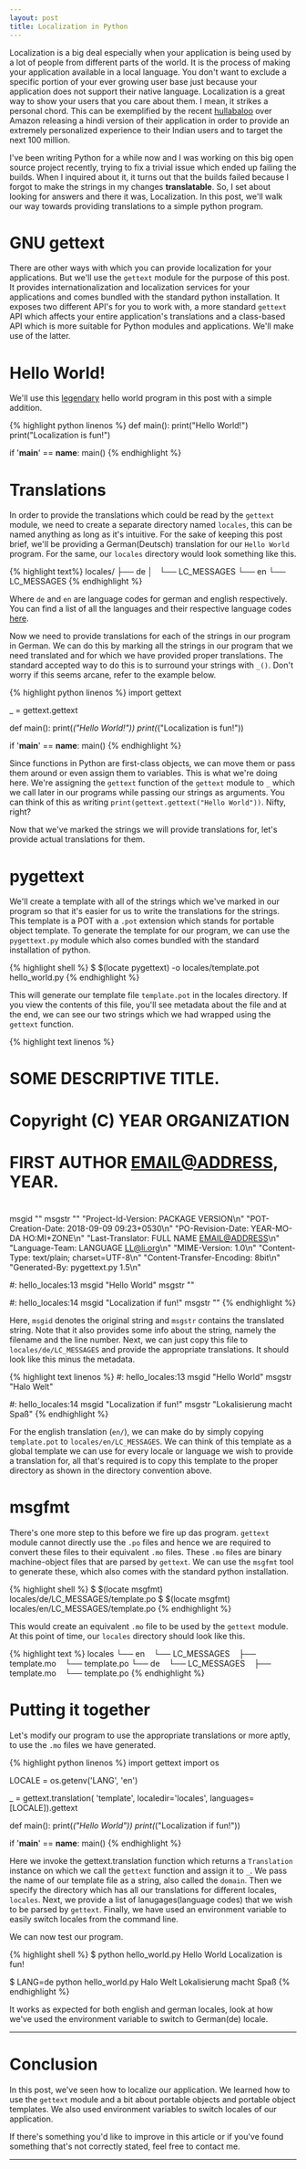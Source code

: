 ```yaml
---
layout: post
title: Localization in Python
---
```



Localization is a big deal especially when your application is being used by a lot of people from different parts of the world. It is the process of making your application available in a local language. You don't want to exclude a specific portion of your ever growing user base just because your application does not support their native language. Localization is a great way to show your users that you care about them. I mean, it strikes a personal chord. This can be exemplified by the recent [hullabaloo](https://economictimes.indiatimes.com/small-biz/startups/newsbuzz/browse-in-hindi-on-amazon-india/articleshow/65679424.cms) over Amazon releasing a hindi version of their application in order to provide an extremely personalized experience to their Indian users and to target the next 100 million.

I've been writing Python for a while now and I was working on this big open source project recently, trying to fix a trivial issue which ended up failing the builds. When I inquired about it, it turns out that the builds failed because I forgot to make the strings in my changes __translatable__. So, I set about looking for answers and there it was, Localization. In this post, we'll walk our way towards providing translations to a simple python program.

# GNU gettext
There are other ways with which you can provide localization for your applications. But we'll use the `gettext` module for the purpose of this post. It provides internationalization and localization services for your applications and comes bundled with the standard python installation. It exposes two different API's for you to work with, a more standard `gettext` API which affects your entire application's translations and a class-based API which is more suitable for Python modules and applications. We'll make use of the latter.

# Hello World!
We'll use this [legendary](https://blog.hackerrank.com/the-history-of-hello-world/) hello world program in this post with a simple addition.

{% highlight python linenos %}
def main():
    print("Hello World!")
    print("Localization is fun!")

if '__main__' == __name__:
    main()
{% endhighlight %}

# Translations
In order to provide the translations which could be read by the `gettext` module, we need to create a separate directory named `locales`, this can be named anything as long as it's intuitive. For the sake of keeping this post brief, we'll be providing a German(Deutsch) translation for our `Hello World` program. For the same, our `locales` directory would look something like this.

{% highlight text%}
locales/
├── de
│   └── LC_MESSAGES
└── en
    └── LC_MESSAGES
{% endhighlight %}

Where `de` and `en` are language codes for german and english respectively. You can find a list of all the languages and their respective language codes [here](https://www.science.co.il/language/Codes.php).

Now we need to provide translations for each of the strings in our program in German. We can do this by marking all the strings in our program that we need translated and for which we have provided proper translations. The standard accepted way to do this is to surround your strings with `_()`. Don't worry if this seems arcane, refer to the example below.

{% highlight python linenos %}
import gettext

_ = gettext.gettext

def main():
    print(_("Hello World!"))
    print(_("Localization is fun!"))

if '__main__' == __name__:
    main()
{% endhighlight %}

Since functions in Python are first-class objects, we can move them or pass them around or even assign them to variables. This is what we're doing here. We're assigning the `gettext` function of the `gettext` module to `_` which we call later in our programs while passing our strings as arguments. You can think of this as writing `print(gettext.gettext("Hello World"))`. Nifty, right?    

Now that we've marked the strings we will provide translations for, let's provide actual translations for them.

# pygettext
We'll create a template with all of the strings which we've marked in our program so that it's easier for us to write the translations for the strings. This template is a POT with a `.pot` extension which stands for portable object template. To generate the template for our program, we can use the `pygettext.py` module which also comes bundled with the standard installation of python.

{% highlight shell %}
$ $(locate pygettext) -o locales/template.pot hello_world.py
{% endhighlight %}

This will generate our template file `template.pot` in the locales directory. If you view the contents of this file, you'll see metadata about the file and at the end, we can see our two strings which we had wrapped using the `gettext` function.

{% highlight text linenos %}
# SOME DESCRIPTIVE TITLE.
# Copyright (C) YEAR ORGANIZATION
# FIRST AUTHOR <EMAIL@ADDRESS>, YEAR.
#
msgid ""
msgstr ""
"Project-Id-Version: PACKAGE VERSION\n"
"POT-Creation-Date: 2018-09-09 09:23+0530\n"
"PO-Revision-Date: YEAR-MO-DA HO:MI+ZONE\n"
"Last-Translator: FULL NAME <EMAIL@ADDRESS>\n"
"Language-Team: LANGUAGE <LL@li.org>\n"
"MIME-Version: 1.0\n"
"Content-Type: text/plain; charset=UTF-8\n"
"Content-Transfer-Encoding: 8bit\n"
"Generated-By: pygettext.py 1.5\n"


#: hello_locales:13
msgid "Hello World"
msgstr ""

#: hello_locales:14
msgid "Localization if fun!"
msgstr ""
{% endhighlight %}

Here, `msgid` denotes the original string and `msgstr` contains the translated string. Note that it also provides some info about the string, namely the filename and the line number. Next, we can just copy this file to `locales/de/LC_MESSAGES` and provide the appropriate translations. It should look like this minus the metadata.

{% highlight text linenos %}
#: hello_locales:13
msgid "Hello World"
msgstr "Halo Welt"

#: hello_locales:14
msgid "Localization if fun!"
msgstr "Lokalisierung macht Spaß"
{% endhighlight %}

For the english translation (`en/`), we can make do by simply copying `template.pot` to `locales/en/LC_MESSAGES`. We can think of this template as a global template we can use for every locale or language we wish to provide a translation for, all that's required is to copy this template to the proper directory as shown in the directory convention above. 

# msgfmt
There's one more step to this before we fire up das program. `gettext` module cannot directly use the `.po` files and hence we are required to convert these files to their equivalent `.mo` files. These `.mo` files are binary machine-object files that are parsed by `gettext`. We can use the `msgfmt` tool to generate these, which also comes with the standard python installation.

{% highlight shell %}
$ $(locate msgfmt) locales/de/LC_MESSAGES/template.po
$ $(locate msgfmt) locales/en/LC_MESSAGES/template.po
{% endhighlight %}

This would create an equivalent `.mo` file to be used by the `gettext` module. At this point of time, our `locales` directory should look like this.

{% highlight text %}
locales
└── en
    └── LC_MESSAGES
        ├── template.mo
        └── template.po
└── de
    └── LC_MESSAGES
        ├── template.mo
        └── template.po
{% endhighlight %}

# Putting it together
Let's modify our program to use the appropriate translations or more aptly, to use the `.mo` files we have generated.

{% highlight python linenos %}
import gettext
import os

LOCALE = os.getenv('LANG', 'en')

_ = gettext.translation(
        'template', localedir='locales', languages=[LOCALE]).gettext


def main():
    print(_("Hello World"))
    print(_("Localization if fun!"))


if '__main__' == __name__:
    main()
{% endhighlight %}

Here we invoke the gettext.translation function which returns a `Translation` instance on which we call the `gettext` function and assign it to `_`. We pass the name of our template file as a string, also called the `domain`. Then we specify the directory which has all our translations for different locales, `locales`. Next, we provide a list of lanugages(language codes) that we wish to be parsed by `gettext`. Finally, we have used an environment variable to easily switch locales from the command line. 

We can now test our program.

{% highlight shell %}
$ python hello_world.py
Hello World
Localization is fun!

$ LANG=de python hello_world.py
Halo Welt
Lokalisierung macht Spaß
{% endhighlight %}

It works as expected for both english and german locales, look at how we've used the environment variable to switch to German(de) locale.

---

# Conclusion
In this post, we've seen how to localize our application. We learned how to use the `gettext` module and a bit about portable objects and portable object templates. We also used environment variables to switch locales of our application.

If there's something you'd like to improve in this article or if you've found something that's not correctly stated, feel free to contact me.

---

